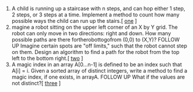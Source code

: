 1.  A child is running up a staircase with n steps, and can hop either 1 step, 2 steps, or 3 steps at a time. Implement a method to count how many possible ways the child can run up the stairs.[ [one][101] ]
2. magine a robot sitting on the upper left corner of an X by Y grid. The robot can only move in two directions: right and down. How many possible paths are there fortherobottogofrom (0,0) to (X,Y)?
FOLLOW UP
Imagine certain spots are "off limits," such that the robot cannot step on them. Design an algorithm to find a path for the robot from the top left to the bottom right.[ [two][102] ]
3. A magic index in an array A[0...n-1] is defined to be an index such that A[i] = i. Given a sorted array of distinct integers, write a method to find a magic index, if one exists, in arrayA.
FOLLOW UP
What if the values are not distinct?[ [three][103] ]
 

[101]:https://github.com/inadram/CrackingCode/tree/master/src/main/ConceptsAndAlgorothms/RecursionAndDynamicProgramming/One
[102]:https://github.com/inadram/CrackingCode/tree/master/src/main/ConceptsAndAlgorothms/RecursionAndDynamicProgramming/Two
[103]:https://github.com/inadram/CrackingCode/tree/master/src/main/ConceptsAndAlgorothms/RecursionAndDynamicProgramming/Three
